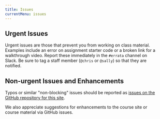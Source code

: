 ```yaml
---
title: Issues
currentMenu: issues
---
```


## Urgent Issues

Urgent issues are those that prevent you from working on class material. Examples include an error on assignment starter code or a broken link for a walkthrough video. Report these immediately in the `#errata` channel on Slack. Be sure to tag a staff member (`@chris` or `@sally`) so that they are notified.

## Non-urgent Issues and Enhancements

Typos or similar "non-blocking" issues should be reported as [issues on the GitHub repository for this site](https://github.com/LaunchCodeEducation/web-fundamentals/issues).

We also appreciate suggestions for enhancements to the course site or course material via GitHub issues.
